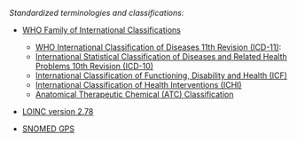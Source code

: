 _Standardized terminologies and classifications:_

  * [WHO Family of International Classifications](https://www.who.int/standards/classifications)
  
	- [WHO International Classification of Diseases 11th Revision (ICD-11)](https://icd.who.int/browse/2024-01/mms/en):
	- [International Statistical Classification of Diseases and Related Health Problems 10th Revision (ICD-10)](https://icd.who.int/browse10/2019/en)
	- [International Classification of Functioning, Disability and Health (ICF)](https://icd.who.int/dev11/l-icf/en)
	- [International Classification of Health Interventions (ICHI)](https://icd.who.int/dev11/l-ichi/en)
	- [Anatomical Therapeutic Chemical (ATC) Classification](https://www.who.int/tools/atc-ddd-toolkit/atc-classification)
  
  * [LOINC version 2.78](https://loinc.org/news/loinc-version-2-78-is-now-available/)
  
  * [SNOMED GPS](https://www.snomed.org/gps)